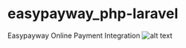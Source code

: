 # easypayway_php-laravel
Easypayway Online Payment Integration
 ![alt text](https://home.easypayway.com/img/logo2.png)
